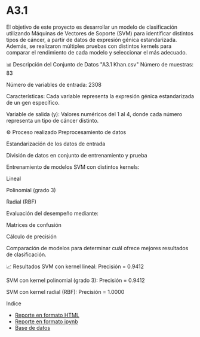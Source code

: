 # A3.1
El objetivo de este proyecto es desarrollar un modelo de clasificación utilizando Máquinas de Vectores de Soporte (SVM) para identificar distintos tipos de cáncer, a partir de datos de expresión génica estandarizada. Además, se realizaron múltiples pruebas con distintos kernels para comparar el rendimiento de cada modelo y seleccionar el más adecuado.

📊 Descripción del Conjunto de Datos "A3.1 Khan.csv"
Número de muestras: 83

Número de variables de entrada: 2308

Características: Cada variable representa la expresión génica estandarizada de un gen específico.

Variable de salida (y): Valores numéricos del 1 al 4, donde cada número representa un tipo de cáncer distinto.

⚙️ Proceso realizado
Preprocesamiento de datos

Estandarización de los datos de entrada

División de datos en conjunto de entrenamiento y prueba

Entrenamiento de modelos SVM con distintos kernels:

Lineal

Polinomial (grado 3)

Radial (RBF)

Evaluación del desempeño mediante:

Matrices de confusión

Cálculo de precisión

Comparación de modelos para determinar cuál ofrece mejores resultados de clasificación.

📈 Resultados
SVM con kernel lineal: Precisión = 0.9412

SVM con kernel polinomial (grado 3): Precisión = 0.9412

SVM con kernel radial (RBF): Precisión = 1.0000


Indice

- [Reporte en formato HTML](A3.1%20641675.html)
- [Reporte en formato ipynb](A3.1%20641675.ipynb)
- [Base de datos](A3.1%20Khan.csv)
